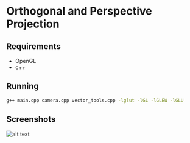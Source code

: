 # Orthogonal and Perspective Projection

## Requirements

* OpenGL
* c++

## Running

```bash
g++ main.cpp camera.cpp vector_tools.cpp -lglut -lGL -lGLEW -lGLU
```

## Screenshots
<!--
### Moving around -->

![alt text](https://github.com/uddua/computer-graphics/blob/master/lab/Projections/imgs/imgs_1.png)

<!-- ### Rotating

![alt text](https://github.com/uddua/computer-graphics/blob/master/lab/turtle/imgs/rotation/rotation.gif)

### Scaling

![alt text](https://github.com/uddua/computer-graphics/blob/master/lab/turtle/imgs/scale/scale.gif) -->
